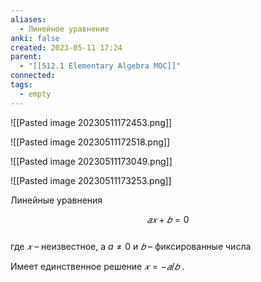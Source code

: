 ```yaml
---
aliases:
  - Линейное уравнение
anki: false
created: 2023-05-11 17:24
parent:
  - "[[512.1 Elementary Algebra MOC]]"
connected: 
tags:
  - empty
---
```



![[Pasted image 20230511172453.png]]

![[Pasted image 20230511172518.png]]

![[Pasted image 20230511173049.png]]

![[Pasted image 20230511173253.png]]

Линейные уравнения

$$𝑎𝑥 + 𝑏 = 0$$  
где $𝑥$ – неизвестное, а  $a \ne 0$ и $𝑏$ – фиксированные числа

Имеет единственное решение $𝑥 = − 𝑎/𝑏$ .
